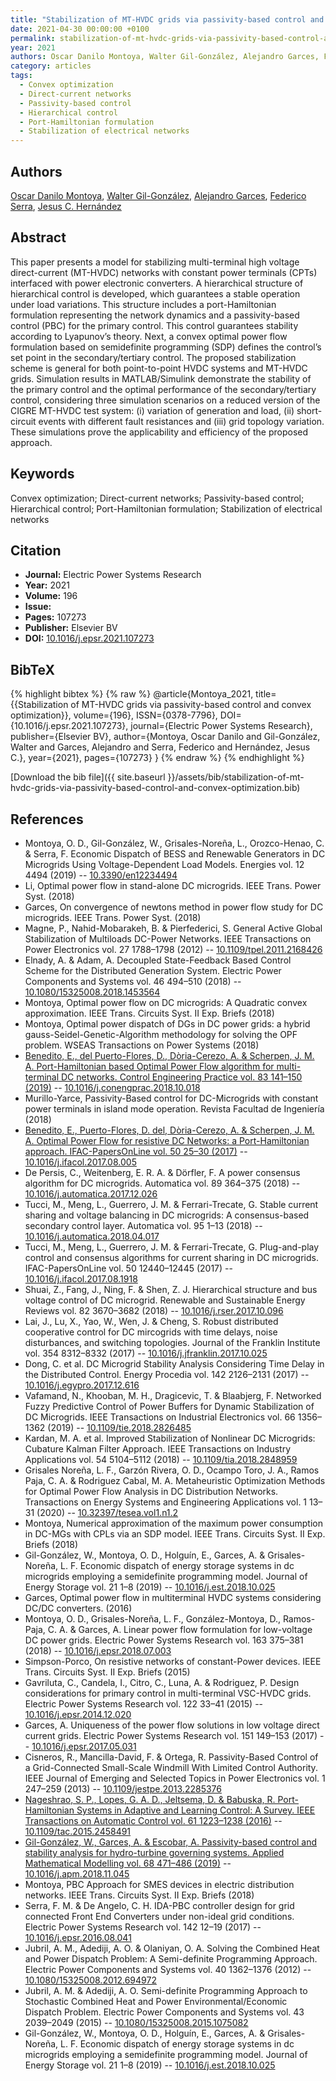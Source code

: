 ```yaml
---
title: "Stabilization of MT-HVDC grids via passivity-based control and convex optimization"
date: 2021-04-30 00:00:00 +0100
permalink: stabilization-of-mt-hvdc-grids-via-passivity-based-control-and-convex-optimization
year: 2021
authors: Oscar Danilo Montoya, Walter Gil-González, Alejandro Garces, Federico Serra, Jesus C. Hernández
category: articles
tags:
  - Convex optimization
  - Direct-current networks
  - Passivity-based control
  - Hierarchical control
  - Port-Hamiltonian formulation
  - Stabilization of electrical networks
---
```

 
## Authors
[Oscar Danilo Montoya](authors/oscar-danilo-montoya), [Walter Gil-González](authors/walter-julian-gil-gonzalez), [Alejandro Garces](authors/alejandro-garces-ruiz), [Federico Serra](authors/federico-m-serra), [Jesus C. Hernández](authors/jesus-c-hernandez)
 
## Abstract
This paper presents a model for stabilizing multi-terminal high voltage direct-current (MT-HVDC) networks with constant power terminals (CPTs) interfaced with power electronic converters. A hierarchical structure of hierarchical control is developed, which guarantees a stable operation under load variations. This structure includes a port-Hamiltonian formulation representing the network dynamics and a passivity-based control (PBC) for the primary control. This control guarantees stability according to Lyapunov’s theory. Next, a convex optimal power flow formulation based on semidefinite programming (SDP) defines the control’s set point in the secondary/tertiary control. The proposed stabilization scheme is general for both point-to-point HVDC systems and MT-HVDC grids. Simulation results in MATLAB/Simulink demonstrate the stability of the primary control and the optimal performance of the secondary/tertiary control, considering three simulation scenarios on a reduced version of the CIGRE MT-HVDC test system: (i) variation of generation and load, (ii) short-circuit events with different fault resistances and (iii) grid topology variation. These simulations prove the applicability and efficiency of the proposed approach.
 
## Keywords
Convex optimization; Direct-current networks; Passivity-based control; Hierarchical control; Port-Hamiltonian formulation; Stabilization of electrical networks
 
## Citation
- **Journal:** Electric Power Systems Research
- **Year:** 2021
- **Volume:** 196
- **Issue:** 
- **Pages:** 107273
- **Publisher:** Elsevier BV
- **DOI:** [10.1016/j.epsr.2021.107273](https://doi.org/10.1016/j.epsr.2021.107273)
 
## BibTeX
{% highlight bibtex %}
{% raw %}
@article{Montoya_2021,
  title={{Stabilization of MT-HVDC grids via passivity-based control and convex optimization}},
  volume={196},
  ISSN={0378-7796},
  DOI={10.1016/j.epsr.2021.107273},
  journal={Electric Power Systems Research},
  publisher={Elsevier BV},
  author={Montoya, Oscar Danilo and Gil-González, Walter and Garces, Alejandro and Serra, Federico and Hernández, Jesus C.},
  year={2021},
  pages={107273}
}
{% endraw %}
{% endhighlight %}
 
[Download the bib file]({{ site.baseurl }}/assets/bib/stabilization-of-mt-hvdc-grids-via-passivity-based-control-and-convex-optimization.bib)
 
## References
- Montoya, O. D., Gil-González, W., Grisales-Noreña, L., Orozco-Henao, C. & Serra, F. Economic Dispatch of BESS and Renewable Generators in DC Microgrids Using Voltage-Dependent Load Models. Energies vol. 12 4494 (2019) -- [10.3390/en12234494](https://doi.org/10.3390/en12234494)
- Li, Optimal power flow in stand-alone DC microgrids. IEEE Trans. Power Syst. (2018)
- Garces, On convergence of newtons method in power flow study for DC microgrids. IEEE Trans. Power Syst. (2018)
- Magne, P., Nahid-Mobarakeh, B. & Pierfederici, S. General Active Global Stabilization of Multiloads DC-Power Networks. IEEE Transactions on Power Electronics vol. 27 1788–1798 (2012) -- [10.1109/tpel.2011.2168426](https://doi.org/10.1109/tpel.2011.2168426)
- Elnady, A. & Adam, A. Decoupled State-Feedback Based Control Scheme for the Distributed Generation System. Electric Power Components and Systems vol. 46 494–510 (2018) -- [10.1080/15325008.2018.1453564](https://doi.org/10.1080/15325008.2018.1453564)
- Montoya, Optimal power flow on DC microgrids: A Quadratic convex approximation. IEEE Trans. Circuits Syst. II Exp. Briefs (2018)
- Montoya, Optimal power dispatch of DGs in DC power grids: a hybrid gauss-Seidel-Genetic-Algorithm methodology for solving the OPF problem. WSEAS Transactions on Power Systems (2018)
- [Benedito, E., del Puerto-Flores, D., Dòria-Cerezo, A. & Scherpen, J. M. A. Port-Hamiltonian based Optimal Power Flow algorithm for multi-terminal DC networks. Control Engineering Practice vol. 83 141–150 (2019)](port-hamiltonian-based-optimal-power-flow-algorithm-for-multi-terminal-dc-networks) -- [10.1016/j.conengprac.2018.10.018](https://doi.org/10.1016/j.conengprac.2018.10.018)
- Murillo-Yarce, Passivity-Based control for DC-Microgrids with constant power terminals in island mode operation. Revista Facultad de Ingeniería (2018)
- [Benedito, E., Puerto-Flores, D. del, Dòria-Cerezo, A. & Scherpen, J. M. A. Optimal Power Flow for resistive DC Networks: a Port-Hamiltonian approach. IFAC-PapersOnLine vol. 50 25–30 (2017)](optimal-power-flow-for-resistive-dc-networks-a-port-hamiltonian-approach) -- [10.1016/j.ifacol.2017.08.005](https://doi.org/10.1016/j.ifacol.2017.08.005)
- De Persis, C., Weitenberg, E. R. A. & Dörfler, F. A power consensus algorithm for DC microgrids. Automatica vol. 89 364–375 (2018) -- [10.1016/j.automatica.2017.12.026](https://doi.org/10.1016/j.automatica.2017.12.026)
- Tucci, M., Meng, L., Guerrero, J. M. & Ferrari-Trecate, G. Stable current sharing and voltage balancing in DC microgrids: A consensus-based secondary control layer. Automatica vol. 95 1–13 (2018) -- [10.1016/j.automatica.2018.04.017](https://doi.org/10.1016/j.automatica.2018.04.017)
- Tucci, M., Meng, L., Guerrero, J. M. & Ferrari-Trecate, G. Plug-and-play control and consensus algorithms for current sharing in DC microgrids. IFAC-PapersOnLine vol. 50 12440–12445 (2017) -- [10.1016/j.ifacol.2017.08.1918](https://doi.org/10.1016/j.ifacol.2017.08.1918)
- Shuai, Z., Fang, J., Ning, F. & Shen, Z. J. Hierarchical structure and bus voltage control of DC microgrid. Renewable and Sustainable Energy Reviews vol. 82 3670–3682 (2018) -- [10.1016/j.rser.2017.10.096](https://doi.org/10.1016/j.rser.2017.10.096)
- Lai, J., Lu, X., Yao, W., Wen, J. & Cheng, S. Robust distributed cooperative control for DC mircogrids with time delays, noise disturbances, and switching topologies. Journal of the Franklin Institute vol. 354 8312–8332 (2017) -- [10.1016/j.jfranklin.2017.10.025](https://doi.org/10.1016/j.jfranklin.2017.10.025)
- Dong, C. et al. DC Microgrid Stability Analysis Considering Time Delay in the Distributed Control. Energy Procedia vol. 142 2126–2131 (2017) -- [10.1016/j.egypro.2017.12.616](https://doi.org/10.1016/j.egypro.2017.12.616)
- Vafamand, N., Khooban, M. H., Dragicevic, T. & Blaabjerg, F. Networked Fuzzy Predictive Control of Power Buffers for Dynamic Stabilization of DC Microgrids. IEEE Transactions on Industrial Electronics vol. 66 1356–1362 (2019) -- [10.1109/tie.2018.2826485](https://doi.org/10.1109/tie.2018.2826485)
- Kardan, M. A. et al. Improved Stabilization of Nonlinear DC Microgrids: Cubature Kalman Filter Approach. IEEE Transactions on Industry Applications vol. 54 5104–5112 (2018) -- [10.1109/tia.2018.2848959](https://doi.org/10.1109/tia.2018.2848959)
- Grisales Noreña, L. F., Garzón Rivera, O. D., Ocampo Toro, J. A., Ramos Paja, C. A. & Rodriguez Cabal, M. A. Metaheuristic Optimization Methods for Optimal Power Flow Analysis in DC Distribution Networks. Transactions on Energy Systems and Engineering Applications vol. 1 13–31 (2020) -- [10.32397/tesea.vol1.n1.2](https://doi.org/10.32397/tesea.vol1.n1.2)
- Montoya, Numerical approximation of the maximum power consumption in DC-MGs with CPLs via an SDP model. IEEE Trans. Circuits Syst. II Exp. Briefs (2018)
- Gil-González, W., Montoya, O. D., Holguín, E., Garces, A. & Grisales-Noreña, L. F. Economic dispatch of energy storage systems in dc microgrids employing a semidefinite programming model. Journal of Energy Storage vol. 21 1–8 (2019) -- [10.1016/j.est.2018.10.025](https://doi.org/10.1016/j.est.2018.10.025)
- Garces, Optimal power flow in multiterminal HVDC systems considering DC/DC converters. (2016)
- Montoya, O. D., Grisales-Noreña, L. F., González-Montoya, D., Ramos-Paja, C. A. & Garces, A. Linear power flow formulation for low-voltage DC power grids. Electric Power Systems Research vol. 163 375–381 (2018) -- [10.1016/j.epsr.2018.07.003](https://doi.org/10.1016/j.epsr.2018.07.003)
- Simpson-Porco, On resistive networks of constant-Power devices. IEEE Trans. Circuits Syst. II Exp. Briefs (2015)
- Gavriluta, C., Candela, I., Citro, C., Luna, A. & Rodriguez, P. Design considerations for primary control in multi-terminal VSC-HVDC grids. Electric Power Systems Research vol. 122 33–41 (2015) -- [10.1016/j.epsr.2014.12.020](https://doi.org/10.1016/j.epsr.2014.12.020)
- Garces, A. Uniqueness of the power flow solutions in low voltage direct current grids. Electric Power Systems Research vol. 151 149–153 (2017) -- [10.1016/j.epsr.2017.05.031](https://doi.org/10.1016/j.epsr.2017.05.031)
- Cisneros, R., Mancilla-David, F. & Ortega, R. Passivity-Based Control of a Grid-Connected Small-Scale Windmill With Limited Control Authority. IEEE Journal of Emerging and Selected Topics in Power Electronics vol. 1 247–259 (2013) -- [10.1109/jestpe.2013.2285376](https://doi.org/10.1109/jestpe.2013.2285376)
- [Nageshrao, S. P., Lopes, G. A. D., Jeltsema, D. & Babuska, R. Port-Hamiltonian Systems in Adaptive and Learning Control: A Survey. IEEE Transactions on Automatic Control vol. 61 1223–1238 (2016)](port-hamiltonian-systems-in-adaptive-and-learning-control-a-survey) -- [10.1109/tac.2015.2458491](https://doi.org/10.1109/tac.2015.2458491)
- [Gil-González, W., Garces, A. & Escobar, A. Passivity-based control and stability analysis for hydro-turbine governing systems. Applied Mathematical Modelling vol. 68 471–486 (2019)](passivity-based-control-and-stability-analysis-for-hydro-turbine-governing-systems) -- [10.1016/j.apm.2018.11.045](https://doi.org/10.1016/j.apm.2018.11.045)
- Montoya, PBC Approach for SMES devices in electric distribution networks. IEEE Trans. Circuits Syst. II Exp. Briefs (2018)
- Serra, F. M. & De Angelo, C. H. IDA-PBC controller design for grid connected Front End Converters under non-ideal grid conditions. Electric Power Systems Research vol. 142 12–19 (2017) -- [10.1016/j.epsr.2016.08.041](https://doi.org/10.1016/j.epsr.2016.08.041)
- Jubril, A. M., Adediji, A. O. & Olaniyan, O. A. Solving the Combined Heat and Power Dispatch Problem: A Semi-definite Programming Approach. Electric Power Components and Systems vol. 40 1362–1376 (2012) -- [10.1080/15325008.2012.694972](https://doi.org/10.1080/15325008.2012.694972)
- Jubril, A. M. & Adediji, A. O. Semi-definite Programming Approach to Stochastic Combined Heat and Power Environmental/Economic Dispatch Problem. Electric Power Components and Systems vol. 43 2039–2049 (2015) -- [10.1080/15325008.2015.1075082](https://doi.org/10.1080/15325008.2015.1075082)
- Gil-González, W., Montoya, O. D., Holguín, E., Garces, A. & Grisales-Noreña, L. F. Economic dispatch of energy storage systems in dc microgrids employing a semidefinite programming model. Journal of Energy Storage vol. 21 1–8 (2019) -- [10.1016/j.est.2018.10.025](https://doi.org/10.1016/j.est.2018.10.025)

